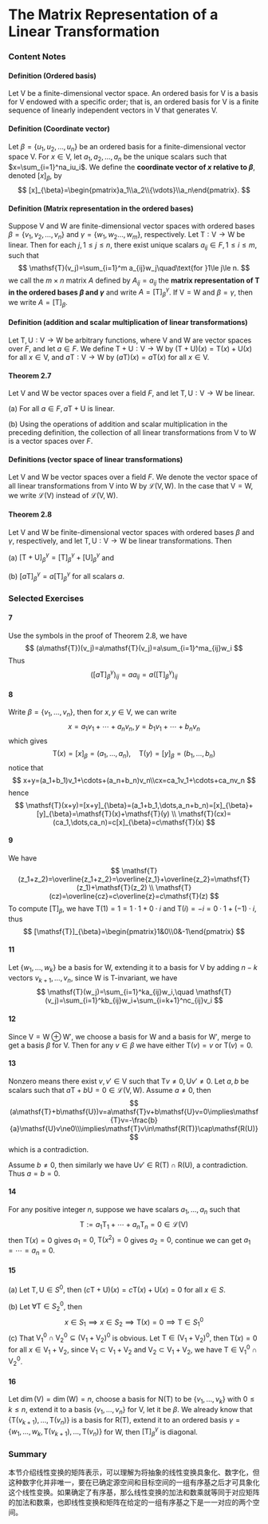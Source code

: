 # The Matrix Representation of a Linear Transformation

### Content Notes

#### Definition (Ordered basis)

Let $\mathsf{V}$ be a finite-dimensional vector space. An ordered basis for $\mathsf{V}$ is a basis for $\mathsf{V}$ endowed with a specific order; that is, an ordered basis for $\mathsf{V}$ is a finite sequence of linearly independent vectors in $\mathsf{V}$ that generates $\mathsf{V}$. 

#### Definition (Coordinate vector)

Let $\beta=\{u_1,u_2,\dots,u_n\}$ be an ordered basis for a finite-dimensional vector space $\mathsf{V}$. For $x\in\mathsf{V}$, let $a_1,a_2,\dots,a_n$ be the unique scalars such that $x=\sum_{i=1}^na_iu_i$. We define the **coordinate vector of  $x$ relative to $\beta$**, denoted $[x]_{\beta}$, by
$$
[x]_{\beta}=\begin{pmatrix}a_1\\a_2\\{\vdots}\\a_n\end{pmatrix}.
$$

#### Definition (Matrix representation in the ordered bases)

Suppose $\mathsf{V}$ and $\mathsf{W}$ are finite-dimensional vector spaces with ordered bases $\beta=\{v_1,v_2,\dots,v_n\}$ and $\gamma=\{w_1,w_2\dots,w_m\}$, respectively. Let $\mathsf{T:V\to W}$ be linear. Then for each $j,1\le j\le n$, there exist unique scalars $a_{ij}\in F,1\le i\le m$, such that
$$
\mathsf{T}(v_j)=\sum_{i=1}^m a_{ij}w_j\quad\text{for }1\le j\le n.
$$
we call the $m\times n$ matrix $A$ defined by $A_{ij}=a_{ij}$ the **matrix representation of $\mathsf{T}$ in the ordered bases $\beta$ and $\gamma$** and write $A=[\mathsf{T}]_{\beta}^{\gamma}$. If $\mathsf{V}=\mathsf{W}$ and $\beta=\gamma$, then we write $A=[\mathsf{T}]_{\beta}$.

#### Definition (addition and scalar multiplication of linear transformations)

Let $\mathsf{T,U:V\to W}$ be arbitrary functions, where $\mathsf{V}$ and $\mathsf{W}$ are vector spaces over $F$, and let $a\in F$. We define $\mathsf{T+U:V\to W}$ by $\mathsf{(T+U)}(x)=\mathsf{T}(x)+\mathsf{U}(x)$ for all $x\in\mathsf{V}$, and $a\mathsf{T:V\to W}$ by $(a\mathsf{T})(x)=a\mathsf{T}(x)$ for all $x\in\mathsf{V}$.

#### Theorem 2.7

Let $\mathsf{V}$ and $\mathsf{W}$ be vector spaces over a field $F$, and let $\mathsf{T,U:V\to W}$ be linear.

(a) For all $a\in F,a\mathsf{T+U}$ is linear.

(b) Using the operations of addition and scalar multiplication in the preceding definition, the collection of all linear transformations from $\mathsf{V}$ to $\mathsf{W}$ is a vector spaces over $F$.

#### Definitions (vector space of linear transformations)

Let $\mathsf{V}$ and $\mathsf{W}$ be vector spaces over a field $F$. We denote the vector space of all linear transformations from $\mathsf{V}$ into $\mathsf{W}$ by $\mathcal{L}(\mathsf{V,W})$. In the case that $\mathsf{V}=\mathsf{W}$, we write $\mathcal{L}(\mathsf{V})$ instead of $\mathcal{L}(\mathsf{V,W})$.

#### Theorem 2.8

Let $\mathsf{V}$ and $\mathsf{W}$ be finite-dimensional vector spaces with ordered bases $\beta$ and $\gamma$, respectively, and let $\mathsf{T,U:V\to W}$ be linear transformations. Then

(a) $[\mathsf{T+U}]_{\beta}^{\gamma}=[\mathsf{T}]_{\beta}^{\gamma}+[\mathsf{U}]_{\beta}^{\gamma}$ and

(b) $[a\mathsf{T}]_{\beta}^{\gamma}=a[\mathsf{T}]_{\beta}^{\gamma}$ for all scalars $a$.

### Selected Exercises

#### 7

Use the symbols in the proof of Theorem 2.8, we have
$$
(a\mathsf{T})(v_j)=a\mathsf{T}(v_j)=a\sum_{i=1}^ma_{ij}w_i
$$
Thus
$$
([a\mathsf{T}]_{\beta}^{\gamma})_{ij}=aa_{ij}=a([\mathsf{T}]_{\beta}^{\gamma})_{ij}
$$

#### 8

Write $\beta=\{v_1,\dots,v_n\}$, then for $x,y\in\mathsf{V}$, we can write
$$
x=a_1v_1+\cdots+a_nv_n,y=b_1v_1+\cdots+b_nv_n
$$
which gives
$$
\mathsf{T}(x)=[x]_{\beta}=(a_1,\dots,a_n),\quad\mathsf{T}(y)=[y]_{\beta}=(b_1,\dots,b_n)
$$
notice that
$$
x+y=(a_1+b_1)v_1+\cdots+(a_n+b_n)v_n\\cx=ca_1v_1+\cdots+ca_nv_n
$$
hence
$$
\mathsf{T}(x+y)=[x+y]_{\beta}=(a_1+b_1,\dots,a_n+b_n)=[x]_{\beta}+[y]_{\beta}=\mathsf{T}(x)+\mathsf{T}(y)
\\
\mathsf{T}(cx)=(ca_1,\dots,ca_n)=c[x]_{\beta}=c\mathsf{T}(x)
$$

#### 9

We have
$$
\mathsf{T}(z_1+z_2)=\overline{z_1+z_2}=\overline{z_1}+\overline{z_2}=\mathsf{T}(z_1)+\mathsf{T}(z_2)
\\
\mathsf{T}(cz)=\overline{cz}=c\overline{z}=c\mathsf{T}(z)
$$
To compute $[\mathsf{T}]_{\beta}$, we have $\mathsf{T}(1)=1=1\cdot 1+0\cdot i$ and $\mathsf{T}(i)=-i=0\cdot 1+(-1)\cdot i$, thus
$$
[\mathsf{T}]_{\beta}=\begin{pmatrix}1&0\\0&-1\end{pmatrix}
$$

#### 11

Let $\{w_1,\dots,w_k\}$ be a basis for $\mathsf{W}$, extending it to a basis for $\mathsf{V}$ by adding $n-k$ vectors $v_{k+1},\dots,v_{n}$, since $\mathsf{W}$ is $\mathsf{T}$-invariant, we have
$$
\mathsf{T}(w_j)=\sum_{i=1}^ka_{ij}w_i,\quad \mathsf{T}(v_j)=\sum_{i=1}^kb_{ij}w_i+\sum_{i=k+1}^nc_{ij}v_i
$$

#### 12

Since $\mathsf{V}=\mathsf{W}\oplus\mathsf{W'}$, we choose a basis for $\mathsf{W}$ and a basis for $\mathsf{W'}$, merge to get a basis $\beta$ for $\mathsf{V}$. Then for any $v\in\beta$ we have either $\mathsf{T}(v)=v$ or $\mathsf{T}(v)=0$.

#### 13

 Nonzero means there exist $v,v'\in\mathsf{V}$ such that $\mathsf{T}v\ne0,\mathsf{U}v'\ne0$. Let $a,b$ be scalars such that $a\mathsf{T}+b\mathsf{U}=0\in\mathcal{L}(\mathsf{V,W})$. Assume $a\ne0$, then
$$
(a\mathsf{T}+b\mathsf{U})v=a\mathsf{T}v+b\mathsf{U}v=0\implies\mathsf{T}v=-\frac{b}{a}\mathsf{U}v\ne0\\\implies\mathsf{T}v\in\mathsf{R(T)}\cap\mathsf{R(U)}
$$
which is a contradiction. 

Assume $b\ne0$, then similarly we have $\mathsf{U}v'\in\mathsf{R(T)}\cap\mathsf{R(U)}$, a contradiction. Thus $a=b=0$.

#### 14

For any positive integer $n$, suppose we have scalars $a_1,\dots,a_n$ such that
$$
\mathsf{T}:=a_1\mathsf{T}_1+\cdots+a_n\mathsf{T}_n=0\in\mathcal{L}(\mathsf{V})
$$
then $\mathsf{T}(x)=0$ gives $a_1=0$, $\mathsf{T}(x^2)=0$ gives $a_2=0$, continue we can get $a_1=\cdots=a_n=0$.

#### 15

(a) Let $\mathsf{T,U}\in S^0$, then $(c\mathsf{T+U})(x)=c\mathsf{T}(x)+\mathsf{U}(x)=0$ for all $x\in S$.

(b) Let $\forall\mathsf{T}\in S_2^0$, then
$$
x\in S_1\implies x\in S_2\implies\mathsf{T}(x)=0\implies\mathsf{T}\in S_1^0
$$
(c) That $\mathsf{V}_1^0\cap\mathsf{V}_2^0\subseteq(\mathsf{V_1+V_2})^0$ is obvious. Let $\mathsf{T}\in(\mathsf{V_1+V_2})^0$, then $\mathsf{T}(x)=0$ for all $x\in\mathsf{V_1+V_2}$, since $\mathsf{V_1}\subset\mathsf{V_1+V_2}$ and $\mathsf{V_2}\subset\mathsf{V_1+V_2}$, we have $\mathsf{T}\in\mathsf{V}_1^0\cap\mathsf{V}_2^0$.

#### 16

Let $\dim(\mathsf{V})=\dim(\mathsf{W})=n$, choose a basis for $\mathsf{N(T)}$ to be $\{v_1,\dots,v_k\}$ with $0\le k\le n$, extend it to a basis $\{v_1,\dots,v_n\}$ for $\mathsf{V}$, let it be $\beta$. We already know that $\{\mathsf{T}(v_{k+1}),\dots,\mathsf{T}(v_{n})\}$ is a basis for $\mathsf{R(T)}$, extend it to an ordered basis $\gamma=\{w_1,\dots,w_k,\mathsf{T}(v_{k+1}),\dots,\mathsf{T}(v_{n})\}$ for $\mathsf{W}$, then $[\mathsf{T}]_{\beta}^{\gamma}$ is diagonal.

### Summary

本节介绍线性变换的矩阵表示，可以理解为将抽象的线性变换具象化、数字化，但这种数字化并非唯一，要在已确定源空间和目标空间的一组有序基之后才可具象化这个线性变换。如果确定了有序基，那么线性变换的加法和数乘就等同于对应矩阵的加法和数乘，也即线性变换和矩阵在给定的一组有序基之下是一一对应的两个空间。